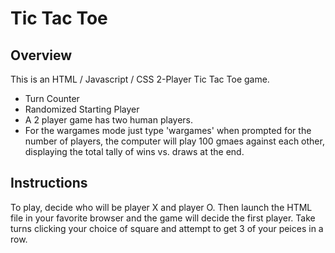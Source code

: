 # Tic Tac Toe

## Overview

This is an HTML / Javascript / CSS 2-Player Tic Tac Toe game.

  - Turn Counter
  - Randomized Starting Player
  - A 2 player game has two human players.
  - For the wargames mode just type 'wargames' when prompted for the number of players, the computer will play 100 gmaes against each other, displaying the total tally of wins vs. draws at the end.

## Instructions

To play, decide who will be player X and player O. Then launch the HTML file in your favorite browser and the game will decide the first player. Take turns clicking your choice of square and attempt to get 3 of your peices in a row.
